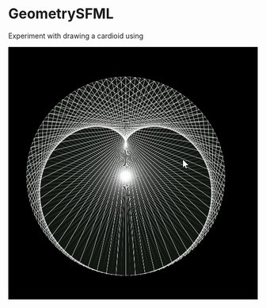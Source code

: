 # GeometrySFML
Experiment with drawing a cardioid using 

![alt text](https://github.com/AlexRuzin/GeometrySFML/blob/main/Images/sample1.png?raw=true)
